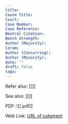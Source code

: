 ```yaml
---
title: 
Cause Title: 
Court: 
Case Number: 
Case Reference: 
Neutral Citation: 
Bench Strength: 
Author (Majority): 
Coram: 
Author (Concurring): 
Author (Minority): 
date: ""
draft: false
tags:
---
```

Refer also:
[[]]


See also:
[[]] 

PDF:
![[.pdf]]

Web Link: <a href="/All judgments/title.pdf" target="_blank">URL of judgment</a>